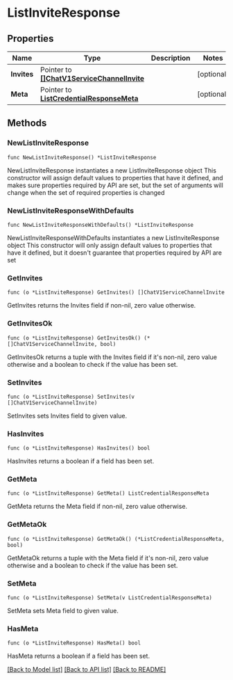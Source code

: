 # ListInviteResponse

## Properties

Name | Type | Description | Notes
------------ | ------------- | ------------- | -------------
**Invites** | Pointer to [**[]ChatV1ServiceChannelInvite**](ChatV1ServiceChannelInvite.md) |  | [optional] 
**Meta** | Pointer to [**ListCredentialResponseMeta**](ListCredentialResponse_meta.md) |  | [optional] 

## Methods

### NewListInviteResponse

`func NewListInviteResponse() *ListInviteResponse`

NewListInviteResponse instantiates a new ListInviteResponse object
This constructor will assign default values to properties that have it defined,
and makes sure properties required by API are set, but the set of arguments
will change when the set of required properties is changed

### NewListInviteResponseWithDefaults

`func NewListInviteResponseWithDefaults() *ListInviteResponse`

NewListInviteResponseWithDefaults instantiates a new ListInviteResponse object
This constructor will only assign default values to properties that have it defined,
but it doesn't guarantee that properties required by API are set

### GetInvites

`func (o *ListInviteResponse) GetInvites() []ChatV1ServiceChannelInvite`

GetInvites returns the Invites field if non-nil, zero value otherwise.

### GetInvitesOk

`func (o *ListInviteResponse) GetInvitesOk() (*[]ChatV1ServiceChannelInvite, bool)`

GetInvitesOk returns a tuple with the Invites field if it's non-nil, zero value otherwise
and a boolean to check if the value has been set.

### SetInvites

`func (o *ListInviteResponse) SetInvites(v []ChatV1ServiceChannelInvite)`

SetInvites sets Invites field to given value.

### HasInvites

`func (o *ListInviteResponse) HasInvites() bool`

HasInvites returns a boolean if a field has been set.

### GetMeta

`func (o *ListInviteResponse) GetMeta() ListCredentialResponseMeta`

GetMeta returns the Meta field if non-nil, zero value otherwise.

### GetMetaOk

`func (o *ListInviteResponse) GetMetaOk() (*ListCredentialResponseMeta, bool)`

GetMetaOk returns a tuple with the Meta field if it's non-nil, zero value otherwise
and a boolean to check if the value has been set.

### SetMeta

`func (o *ListInviteResponse) SetMeta(v ListCredentialResponseMeta)`

SetMeta sets Meta field to given value.

### HasMeta

`func (o *ListInviteResponse) HasMeta() bool`

HasMeta returns a boolean if a field has been set.


[[Back to Model list]](../README.md#documentation-for-models) [[Back to API list]](../README.md#documentation-for-api-endpoints) [[Back to README]](../README.md)


